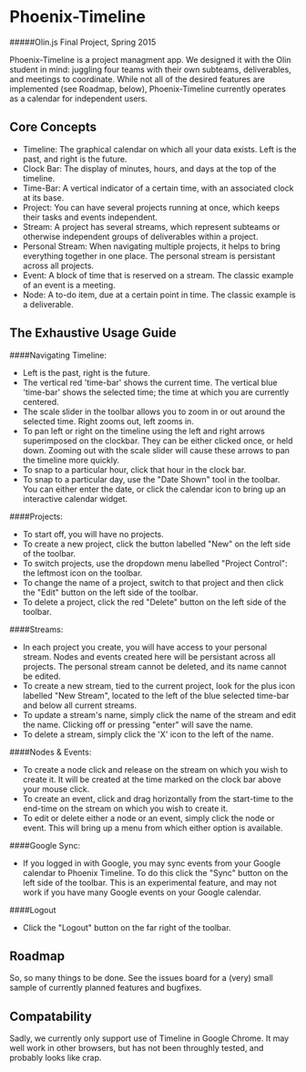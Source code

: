 # Phoenix-Timeline
#####Olin.js Final Project, Spring 2015

Phoenix-Timeline is a project managment app. We designed it with the Olin student in mind: juggling four teams with their own subteams, deliverables, and meetings to coordinate. While not all of the desired features are implemented (see Roadmap, below), Phoenix-Timeline currently operates as a calendar for independent users.

## Core Concepts
- Timeline: The graphical calendar on which all your data exists. Left is the past, and right is the future.
- Clock Bar: The display of minutes, hours, and days at the top of the timeline.
- Time-Bar: A vertical indicator of a certain time, with an associated clock at its base.
- Project: You can have several projects running at once, which keeps their tasks and events independent.
- Stream: A project has several streams, which represent subteams or otherwise independent groups of deliverables within a project.
- Personal Stream: When navigating multiple projects, it helps to bring everything together in one place. The personal stream is persistant across all projects.
- Event: A block of time that is reserved on a stream. The classic example of an event is a meeting.
- Node: A to-do item, due at a certain point in time. The classic example is a deliverable.
 

## The Exhaustive Usage Guide
####Navigating Timeline:
- Left is the past, right is the future.
- The vertical red 'time-bar' shows the current time. The vertical blue 'time-bar' shows the selected time; the time at which you are currently centered.
- The scale slider in the toolbar allows you to zoom in or out around the selected time. Right zooms out, left zooms in.
- To pan left or right on the timeline using the left and right arrows superimposed on the clockbar. They can be either clicked once, or held down. Zooming out with the scale slider will cause these arrows to pan the timeline more quickly.
- To snap to a particular hour, click that hour in the clock bar.
- To snap to a particular day, use the "Date Shown" tool in the toolbar. You can either enter the date, or click the calendar icon to bring up an interactive calendar widget.

####Projects:
- To start off, you will have no projects.
- To create a new project, click the button labelled "New" on the left side of the toolbar.
- To switch projects, use the dropdown menu labelled "Project Control": the leftmost icon on the toolbar.
- To change the name of a project, switch to that project and then click the "Edit" button on the left side of the toolbar.
- To delete a project, click the red "Delete" button on the left side of the toolbar.

####Streams:
- In each project you create, you will have access to your personal stream. Nodes and events created here will be persistant across all projects. The personal stream cannot be deleted, and its name cannot be edited.
- To create a new stream, tied to the current project, look for the plus icon labelled "New Stream", located to the left of the blue selected time-bar and below all current streams.
- To update a stream's name, simply click the name of the stream and edit the name. Clicking off or pressing "enter" will save the name.
- To delete a stream, simply click the 'X' icon to the left of the name.

####Nodes & Events:
- To create a node click and release on the stream on which you wish to create it. It will be created at the time marked on the clock bar above your mouse click.
- To create an event, click and drag horizontally from the start-time to the end-time on the stream on which you wish to create it.
- To edit or delete either a node or an event, simply click the node or event. This will bring up a menu from which either option is available.

####Google Sync:
- If you logged in with Google, you may sync events from your Google calendar to Phoenix Timeline. To do this click the "Sync" button on the left side of the toolbar. This is an experimental feature, and may not work if you have many Google events on your Google calendar.

####Logout
- Click the "Logout" button on the far right of the toolbar.


## Roadmap
So, so many things to be done. See the issues board for a (very) small sample of currently planned features and bugfixes.

## Compatability
Sadly, we currently only support use of Timeline in Google Chrome. It may well work in other browsers, but has not been throughly tested, and probably looks like crap.
